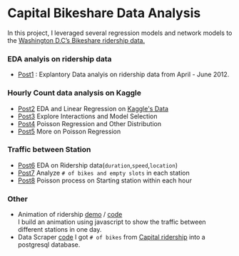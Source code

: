 # Capital Bikeshare Data Analysis
In this project, I leveraged several regression models and network models to the [Washington D.C’s Bikeshare ridership data.](https://www.capitalbikeshare.com/system-data)

### EDA analyis on ridership data
* [Post1](http://yunhaolucky.github.io/bikeshare/2014/09/05/week1.html) : Explantory Data analyis on ridership data from April - June 2012.

### Hourly Count data analysis on Kaggle
* [Post2] EDA and Linear Regression on [Kaggle's Data](http://www.kaggle.com/c/bike-sharing-demand)
* [Post3] Explore Interactions and Model Selection
* [Post4] Poisson Regression and Other Distribution
* [Post5] More on Poisson Regression

### Traffic between Station
* [Post6] EDA on Ridership data(`duration`,`speed`,`location`)
* [Post7] Analyze `# of bikes and empty slots` in each station
* [Post8] Poisson process on Starting station within each hour


### Other
* Animation of ridership [demo](http://nameless-mountain-3948.herokuapp.com/) / [code](/Stations/web-demo)  
  I build an animation using javascript to show the traffic between different stations in one day.
* Data Scraper  [code](/station_scraper)
  I got `# of bikes` from [Capital ridership](https://www.capitalbikeshare.com/system-data) into a postgresql database.

[Post2]:/Kaggle/Week2/Week2.markdown
[Post3]:/Kaggle/Week3/2014-10-21-week3.markdown
[Post4]:/Kaggle/Week4/2014-10-27-week4.markdown
[Post5]:/Kaggle/Week5/Week5.markdown
[Post6]:/Stations/Week6/Week6.markdown
[Post7]:/Stations/Winter/Week7.markdown
[Post8]:/bikeshare/Poisson_process/1.markdown


